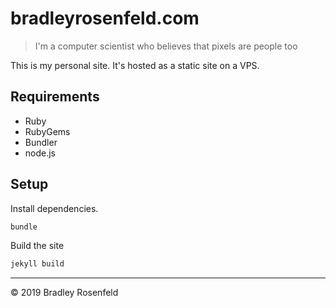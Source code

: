 # bradleyrosenfeld.com

> I'm a computer scientist who believes that pixels are people too

This is my personal site. It's hosted as a static site on a VPS. 

## Requirements

- Ruby
- RubyGems
- Bundler
- node.js

## Setup

Install dependencies. 
```bash
bundle
```

Build the site
```bash
jekyll build
```

-----------------------------

&copy; 2019 Bradley Rosenfeld

